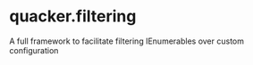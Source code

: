 # quacker.filtering
A full framework to facilitate filtering IEnumerables over custom configuration
